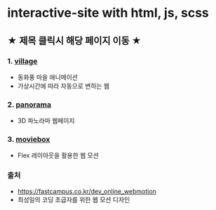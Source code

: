# interactive-site with html, js, scss

## ★ 제목 클릭시 해당 페이지 이동 ★

### 1. <a href='https://jeondoh.github.io/interactive-site/village/' target='_blank'>village</a> 
- 동화풍 마을 애니메이션 
- 가상시간에 따라 자동으로 변하는 웹

### 2. <a href='https://jeondoh.github.io/interactive-site/panorama/' target='_blank'>panorama</a>
- 3D 파노라마 웹페이지

### 3. <a href='https://jeondoh.github.io/interactive-site/moviebox/' target='_blank'>moviebox</a>
- Flex 레이아웃을 활용한 웹 모션

### 출처 
- https://fastcampus.co.kr/dev_online_webmotion
- 최성일의 코딩 초급자를 위한 웹 모션 디자인
